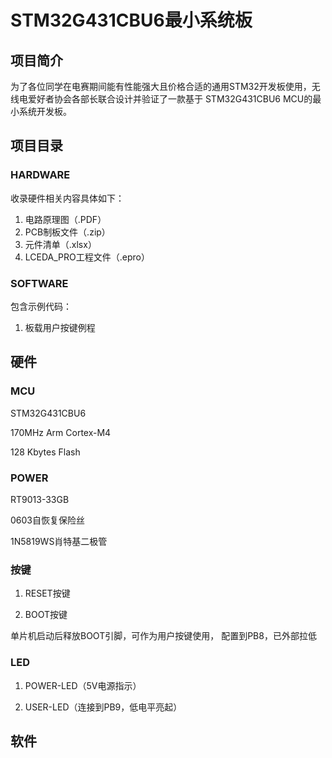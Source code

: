 # STM32G431CBU6最小系统板
## 项目简介
为了各位同学在电赛期间能有性能强大且价格合适的通用STM32开发板使用，无线电爱好者协会各部长联合设计并验证了一款基于 STM32G431CBU6 MCU的最小系统开发板。

## 项目目录
### HARDWARE
收录硬件相关内容具体如下：

1. 电路原理图（.PDF）
2. PCB制板文件（.zip）
3. 元件清单（.xlsx）
4. LCEDA_PRO工程文件（.epro）
### SOFTWARE
包含示例代码：

1. 板载用户按键例程
## 硬件

### MCU
STM32G431CBU6

170MHz Arm Cortex-M4

128 Kbytes Flash
### POWER
RT9013-33GB

0603自恢复保险丝

1N5819WS肖特基二极管

### 按键
1. RESET按键

2. BOOT按键

单片机启动后释放BOOT引脚，可作为用户按键使用，
配置到PB8，已外部拉低
### LED
1. POWER-LED（5V电源指示）

2. USER-LED（连接到PB9，低电平亮起）

## 软件
